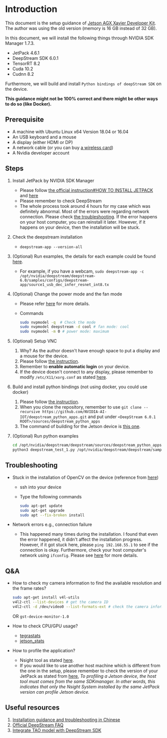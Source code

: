 # Introduction

This document is the setup guidance of [Jetson AGX Xavier Developer Kit](https://developer.nvidia.com/embedded/jetson-agx-xavier-developer-kit). The author was using the old version (memory is 16 GB instead of 32 GB).

In this document, we will install the following things through NVIDIA SDK Manager 1.7.3.

* JetPack 4.6.1
* DeepStream SDK 6.0.1
* TensorRT 8.2
* Cuda 10.2
* Cudnn 8.2

Furthermore, we will build and install `Python bindings of deepStream SDK` on the device.

**This guidance might not be 100% correct and there might be other ways to do so (like Docker).**

## Prerequisite

* A machine with Ubuntu Linux x64 Version 18.04 or 16.04
* An USB keyboard and a mouse
* A display (either HDMI or DP)
* A network cable (or you can buy [a wireless card](https://forums.developer.nvidia.com/t/wi-fi-adapter-for-agx-xavier/127512))
* A Nvidia developer account

## Steps

1. Install JetPack by NVIDIA SDK Manager
    * Please follow [the official instruction#HOW TO INSTALL JETPACK](https://developer.nvidia.com/embedded/dlc/jetson-agx-xavier-developer-kit-user-guide) and [here](https://docs.nvidia.com/sdk-manager/install-with-sdkm-jetson/index.html#install-with-sdkm-jetson)
    * Please remember to check DeepStream
    * The whole process took around 4 hours for my case which was definitely abnormal. Most of the errors were regarding network connection. Please check [the troubleshooting](#troubleshooting). If the error happens on your host computer, you can reinstall it later. However, if it happens on your device, then the installation will be stuck.

2. Check the deepstream installation
    * `deepstream-app --version-all`

3. (Optional) Run examples, the details for each example could be found [here](https://docs.nvidia.com/metropolis/deepstream/5.0/dev-guide/index.html#page/DeepStream_Development_Guide/deepstream_Sample_configs_and_Streams.html).
    * For example, if you have a webcam, `sudo deepstream-app -c /opt/nvidia/deepstream/deepstream-6.0/samples/configs/deepstream-app/source1_usb_dec_infer_resnet_int8.tx`

4. (Optional) Change the power mode and the fan mode
    * Please refer [here](https://docs.nvidia.com/jetson/l4t/index.html#page/Tegra%20Linux%20Driver%20Package%20Development%20Guide/power_management_jetson_xavier.html#wwpID0E0YO0HA) for more details.
    * Commands

        ```bash
        sudo nvpmodel -q  # Check the mode
        sudo nvpmodel deepstream -d cool # fan mode: cool
        sudo nvpmodel -m 0 # power mode: maximum 
        ```

5. (Optional) Setup VNC
   1. Why? As the author doesn't have enough space to put a display and a mouse for the device.
   2. Please follow [the instruction](https://developer.nvidia.com/embedded/learn/tutorials/vnc-setup).
   3. Remember to **enable automatic login** on your device.
   4. If the device doesn't connect to any display, please remember to modify `/etc/X11/xorg.conf` as stated [here](https://forums.developer.nvidia.com/t/640x480-for-vnc-offer-more-choices/158713/4).

6. Build and install python bindings (not using docker, you could use docker)
   1. Please follow [the instruction](https://github.com/NVIDIA-AI-IOT/deepstream_python_apps/blob/master/bindings/README.md).
   2. When you clone the repository, remember to use `git clone --recursive https://github.com/NVIDIA-AI-IOT/deepstream_python_apps.git` and put under `<DeepStream 6.0.1 ROOT>/sources/deepstream_python_apps`
   3. The command of building for the Jetson device is [this one](https://github.com/NVIDIA-AI-IOT/deepstream_python_apps/tree/master/bindings#323-example).

7. (Optional) Run python examples

   ```bash
   cd /opt/nvidia/deepstream/deepstream/sources/deepstream_python_apps/apps/deepstream-test1
   python3 deepstream_test_1.py /opt/nvidia/deepstream/deepstream/samples/streams/sample_720p.h264
   ```

## Troubleshooting

* Stuck in the installation of OpenCV on the device (reference from [here](https://github.com/SamKaiYang/Xavier_install#%E5%88%B7%E6%A9%9F%E5%B8%B8%E9%81%87%E5%88%B0%E7%9A%84%E5%95%8F%E9%A1%8C))
  * ssh into your device
  * Type the following commands

    ```bash
    sudo apt-get update
    sudo apt-get upgrade
    sudo apt --fix-broken install
    ```

* Network errors e.g., connection failure
  * This happened many times during the installation. I found that even the error happened, it didn't affect the installation progress. However, if it got stuck here, please `ping 192.168.55.1` to see if the connection is okay. Furthermore, check your host computer's network using `ifconfig`. Please see [here](https://forums.developer.nvidia.com/t/unable-to-install-sdk-components-post-flashing-my-jetson-tx2-module/78380/21?page=2) for more details.

## Q&A

* How to check my camera information to find the available resolution and the frame rates?
  
    ```bash
    sudo apt-get install v4l-utils
    v4l2-ctl --list-devices # get the camera ID
    v4l2-ctl -d /dev/video0 --list-formats-ext # check the camera information
    ```

    OR `gst-device-monitor-1.0`

* How to check CPU/GPU usage?
  * [tegrastats](https://docs.nvidia.com/jetson/l4t/index.html#page/Tegra%20Linux%20Driver%20Package%20Development%20Guide/AppendixTegraStats.html#)
  * [jetson_stats](https://github.com/rbonghi/jetson_stats)

* How to profile the application?
  * Nsight tool as stated [here](https://docs.nvidia.com/metropolis/deepstream/dev-guide/text/DS_FAQ.html#how-to-use-nvtx-for-profiling).
  * If you would like to use another host machine which is different from the one in the setup, please remember to check the version of your JetPack as stated from [here](https://forums.developer.nvidia.com/t/getting-target-is-not-supported-in-nvidia-nsight-systems-for-tx2/125704/8?u=yomizuya), *To profiling a Jetson device, the host tool must comes from the same SDKmanager. In other words, this indicates that only the Nsight System installed by the same JetPack version can profile Jetson device.*

## Useful resources

1. [Installation guidance and troubleshooting in Chinese](https://github.com/SamKaiYang/Xavier_install)
2. [Official DeepStream FAQ](https://docs.nvidia.com/metropolis/deepstream/dev-guide/text/DS_FAQ.html#frequently-asked-questions)
3. [Integrate TAO model with DeepStream SDK](https://github.com/NVIDIA-AI-IOT/deepstream_tao_apps)